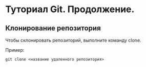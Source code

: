 # Туториал Git. Продолжение.

## Клонирование репозитория

Чтобы склонировать репозиторий, выполните команду clone.

Пример:
```
git clone <название удаленного репозитория>
```